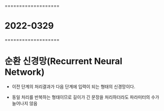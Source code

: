 ===================
# 2022-0329
===================

# 순환 신경망(Recurrent Neural Network)

- 이전 단계의 처리결과가 다음 단계에 입력이 되는 형태의 신경망이다. 

- 동일 처리를 반복하는 형태이므로 길이가 긴 문장을 처리하더라도 파라미터의 수가 늘어나지 않음 

